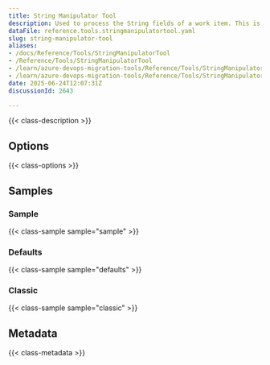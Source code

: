 ```yaml
---
title: String Manipulator Tool
description: Used to process the String fields of a work item. This is useful for cleaning up data. It will limit fields to a max length and apply regex replacements based on what is configured. Each regex replacement is applied in order and can be enabled or disabled.
dataFile: reference.tools.stringmanipulatortool.yaml
slug: string-manipulator-tool
aliases:
- /docs/Reference/Tools/StringManipulatorTool
- /Reference/Tools/StringManipulatorTool
- /learn/azure-devops-migration-tools/Reference/Tools/StringManipulatorTool
- /learn/azure-devops-migration-tools/Reference/Tools/StringManipulatorTool/index.md
date: 2025-06-24T12:07:31Z
discussionId: 2643

---
```

{{< class-description >}}

## Options

{{< class-options >}}

## Samples

### Sample

{{< class-sample sample="sample" >}}

### Defaults

{{< class-sample sample="defaults" >}}

### Classic

{{< class-sample sample="classic" >}}

## Metadata

{{< class-metadata >}}
